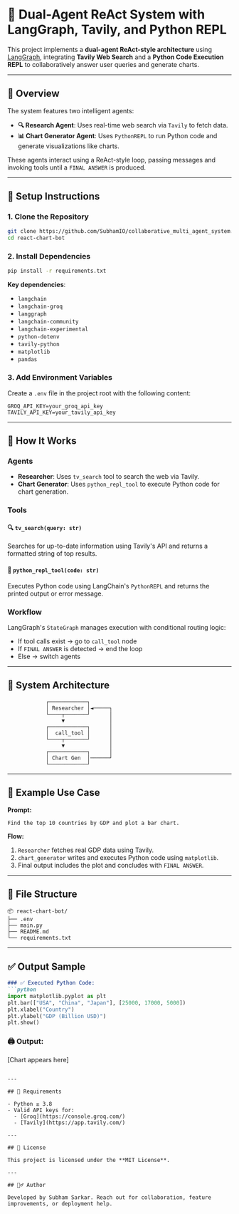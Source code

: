# 🧠 Dual-Agent ReAct System with LangGraph, Tavily, and Python REPL

This project implements a **dual-agent ReAct-style architecture** using [LangGraph](https://python.langchain.com/docs/langgraph/), integrating **Tavily Web Search** and a **Python Code Execution REPL** to collaboratively answer user queries and generate charts.

---

## 📌 Overview

The system features two intelligent agents:

- **🔍 Research Agent**: Uses real-time web search via `Tavily` to fetch data.
- **📊 Chart Generator Agent**: Uses `PythonREPL` to run Python code and generate visualizations like charts.

These agents interact using a ReAct-style loop, passing messages and invoking tools until a `FINAL ANSWER` is produced.

---

## 🔧 Setup Instructions

### 1. Clone the Repository

```bash
git clone https://github.com/SubhamIO/collaborative_multi_agent_system.git
cd react-chart-bot
```

### 2. Install Dependencies

```bash
pip install -r requirements.txt
```

**Key dependencies**:

- `langchain`
- `langchain-groq`
- `langgraph`
- `langchain-community`
- `langchain-experimental`
- `python-dotenv`
- `tavily-python`
- `matplotlib`
- `pandas`

### 3. Add Environment Variables

Create a `.env` file in the project root with the following content:

```env
GROQ_API_KEY=your_groq_api_key
TAVILY_API_KEY=your_tavily_api_key
```

---

## 🚀 How It Works

### Agents

- **Researcher**: Uses `tv_search` tool to search the web via Tavily.
- **Chart Generator**: Uses `python_repl_tool` to execute Python code for chart generation.

### Tools

#### 🔍 `tv_search(query: str)`

Searches for up-to-date information using Tavily's API and returns a formatted string of top results.

#### 🐍 `python_repl_tool(code: str)`

Executes Python code using LangChain's `PythonREPL` and returns the printed output or error message.

### Workflow

LangGraph's `StateGraph` manages execution with conditional routing logic:
- If tool calls exist → go to `call_tool` node
- If `FINAL ANSWER` is detected → end the loop
- Else → switch agents

---

## 🧩 System Architecture

```text
            ┌────────────┐
            │ Researcher │◄─────┐
            └────┬───────┘      │
                 ▼              │
            ┌────────────┐      │
            │  call_tool │      │
            └────┬───────┘      │
                 ▼              │
            ┌────────────┐      │
            │ Chart Gen  │──────┘
            └────────────┘
```

---

## 🧪 Example Use Case

**Prompt:**

```
Find the top 10 countries by GDP and plot a bar chart.
```

**Flow:**
1. `Researcher` fetches real GDP data using Tavily.
2. `chart_generator` writes and executes Python code using `matplotlib`.
3. Final output includes the plot and concludes with `FINAL ANSWER`.

---

## 📁 File Structure

```
📦 react-chart-bot/
├── .env
├── main.py
├── README.md
└── requirements.txt
```

---

## ✅ Output Sample

```markdown
### ✅ Executed Python Code:
```python
import matplotlib.pyplot as plt
plt.bar(["USA", "China", "Japan"], [25000, 17000, 5000])
plt.xlabel("Country")
plt.ylabel("GDP (Billion USD)")
plt.show()
```

### 🖨️ Output:
[Chart appears here]
```

---

## 📜 Requirements

- Python ≥ 3.8
- Valid API keys for:
  - [Groq](https://console.groq.com/)
  - [Tavily](https://app.tavily.com/)

---

## 🤝 License

This project is licensed under the **MIT License**.

---

## 🙋‍♂️ Author

Developed by Subham Sarkar. Reach out for collaboration, feature improvements, or deployment help.
